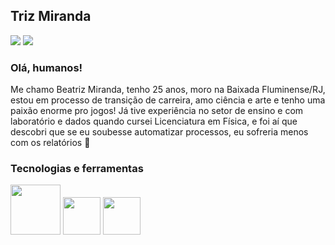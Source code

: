 ## Triz Miranda

<a href="https://instagram.com/lastfirefly" target="_blank"><img loading="lazy" src="https://img.shields.io/badge/-Instagram-%23E4405F?style=for-the-badge&logo=instagram&logoColor=white" target="_blank"></a> <a href = "mailto:contato@beatrizmmiranda@outlook.com"><img loading="lazy" src="https://img.shields.io/badge/outlook-1167fa?style=for-the-badge&logo=outlook&logoColor=white" target="_blank"></a>

### Olá, humanos!

Me chamo Beatriz Miranda, tenho 25 anos, moro na Baixada Fluminense/RJ, estou em processo de transição de carreira, amo ciência e arte e tenho uma paixão enorme pro jogos!
Já tive experiência no setor de ensino e com laboratório e dados quando cursei Licenciatura em Física, e foi aí que descobri que se eu soubesse automatizar processos, eu sofreria menos com os relatórios 🤪


### Tecnologias e ferramentas 

<img loading="lazy" src="https://cdn.jsdelivr.net/gh/devicons/devicon/icons/mysql/mysql-plain-wordmark.svg" width="80" height="80" />      <img src="https://cdn.jsdelivr.net/gh/devicons/devicon/icons/python/python-original-wordmark.svg" width="60" height="60" /> 
   <img src="https://cdn.jsdelivr.net/gh/devicons/devicon/icons/vscode/vscode-original-wordmark.svg" width="60" height="60" />
          



<!--
**lastfirefly/lastfirefly** is a ✨ _special_ ✨ repository because its `README.md` (this file) appears on your GitHub profile.

Here are some ideas to get you started:

- 🔭 I’m currently working on ...
- 🌱 I’m currently learning ...
- 👯 I’m looking to collaborate on ...
- 🤔 I’m looking for help with ...
- 💬 Ask me about ...
- 📫 How to reach me: ...
- 😄 Pronouns: ...
- ⚡ Fun fact: ...
-->
